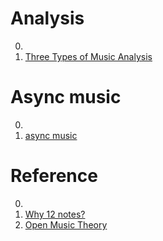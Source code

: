 # Analysis

0. []()
0. [Three Types of Music Analysis](https://flujoo.github.io/en/three-types-of-music-analysis/)

# Async music

0. []()
0. [async music](https://async.art/music)

# Reference

0. []()
0. [Why 12 notes?](https://github.com/aguaviva/articles/blob/main/why_12_notes.ipynb)
0. [Open Music Theory](http://openmusictheory.com/)

